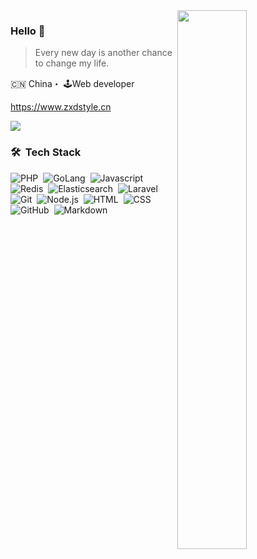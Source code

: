 <img align="right" width="47%" src="https://github-readme-stats.vercel.app/api/top-langs/?username=zxdstyle&theme=radical&layout=compact&langs_count=8&hide=stylus,css,Less,HTML" />

### Hello 👋

> Every new day is another chance to change my life.

🇨🇳 China・ 🕹Web developer

https://www.zxdstyle.cn

![](https://komarev.com/ghpvc?username=zxdstyle&color=green)

### 🛠 &nbsp;Tech Stack

![PHP](https://img.shields.io/badge/-PHP-05122A?style=flat&logo=php)&nbsp;
![GoLang](https://img.shields.io/badge/-GoLang-05122A?style=flat&logo=go)&nbsp;
![Javascript](https://img.shields.io/badge/-javascript-05122A?style=flat&logo=javascript&logoColor=FFA518)&nbsp;
![Redis](https://img.shields.io/badge/-redis-05122A?style=flat&logo=redis&logoColor=A8B9CC)&nbsp;
![Elasticsearch](https://img.shields.io/badge/-elasticsearch-05122A?style=flat&logo=elasticsearch&logoColor=00599C)&nbsp;
![Laravel](https://img.shields.io/badge/-Laravel-05122A?style=flat&logo=laravel&logoColor=276DC3)\
![Git](https://img.shields.io/badge/-Git-05122A?style=flat&logo=git)&nbsp;
![Node.js](https://img.shields.io/badge/-Node.js-05122A?style=flat&logo=node.js)&nbsp;
![HTML](https://img.shields.io/badge/-HTML-05122A?style=flat&logo=HTML5)&nbsp;
![CSS](https://img.shields.io/badge/-CSS-05122A?style=flat&logo=CSS3&logoColor=1572B6)&nbsp;
![GitHub](https://img.shields.io/badge/-GitHub-05122A?style=flat&logo=github)&nbsp;
![Markdown](https://img.shields.io/badge/-Markdown-05122A?style=flat&logo=markdown)

